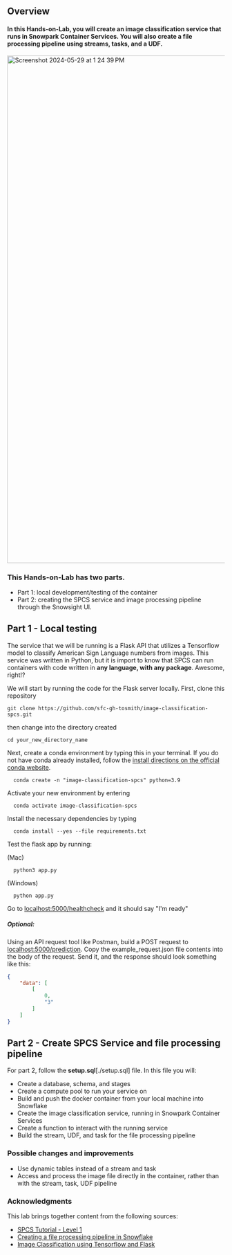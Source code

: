 ## Overview
#### In this Hands-on-Lab, you will create an image classification service that runs in Snowpark Container Services. You will also create a file processing pipeline using streams, tasks, and a UDF. 

<img width="1173" alt="Screenshot 2024-05-29 at 1 24 39 PM" src="https://github.com/sfc-gh-tosmith/image-classification-spcs/assets/168590825/430a5f51-791d-4e8e-bde9-02e10f21b741">


### This Hands-on-Lab has two parts. 
- Part 1: local development/testing of the container
- Part 2: creating the SPCS service and image processing pipeline through the Snowsight UI.

## Part 1 - Local testing
The service that we will be running is a Flask API that utilizes a Tensorflow model to classify American Sign Language numbers from images. This service was written in Python, but it is import to know that SPCS can run containers with code written in **any language, with any package**. Awesome, right!?

We will start by running the code for the Flask server locally.
First, clone this repository
```
git clone https://github.com/sfc-gh-tosmith/image-classification-spcs.git
```
then change into the directory created
```
cd your_new_directory_name
```

Next, create a conda environment by typing this in your terminal. If you do not have conda already installed, follow the [install directions on the official conda website](https://conda.io/projects/conda/en/latest/user-guide/install/index.html).
```
  conda create -n "image-classification-spcs" python=3.9
```
Activate your new environment by entering 
```
  conda activate image-classification-spcs
```
Install the necessary dependencies by typing
```
  conda install --yes --file requirements.txt
```
Test the flask app by running:

(Mac)
```
  python3 app.py
```
(Windows)
```
  python app.py
```
Go to [localhost:5000/healthcheck](localhost:5000/healthcheck) and it should say "I'm ready"

##### Optional:
Using an API request tool like Postman, build a POST request to [localhost:5000/prediction](localhost:5000/prediction). Copy the example_request.json file contents into the body of the request. Send it, and the response should look something like this:
```json
{
    "data": [
        [
            0,
            "3"
        ]
    ]
}
```

## Part 2 - Create SPCS Service and file processing pipeline
For part 2, follow the **setup.sql**[./setup.sql] file. In this file you will:
- Create a database, schema, and stages
- Create a compute pool to run your service on
- Build and push the docker container from your local machine into Snowflake
- Create the image classification service, running in Snowpark Container Services
- Create a function to interact with the running service
- Build the stream, UDF, and task for the file processing pipeline

### Possible changes and improvements
- Use dynamic tables instead of a stream and task
- Access and process the image file directly in the container, rather than with the stream, task, UDF pipeline

### Acknowledgments
This lab brings together content from the following sources:
- [SPCS Tutorial - Level 1](https://docs.snowflake.com/en/developer-guide/snowpark-container-services/tutorials/tutorial-1)
- [Creating a file processing pipeline in Snowflake](https://docs.snowflake.com/en/user-guide/data-load-dirtables-pipeline)
- [Image Classification using Tensorflow and Flask](https://geekpython.in/flask-app-for-image-recognition#google_vignette)
